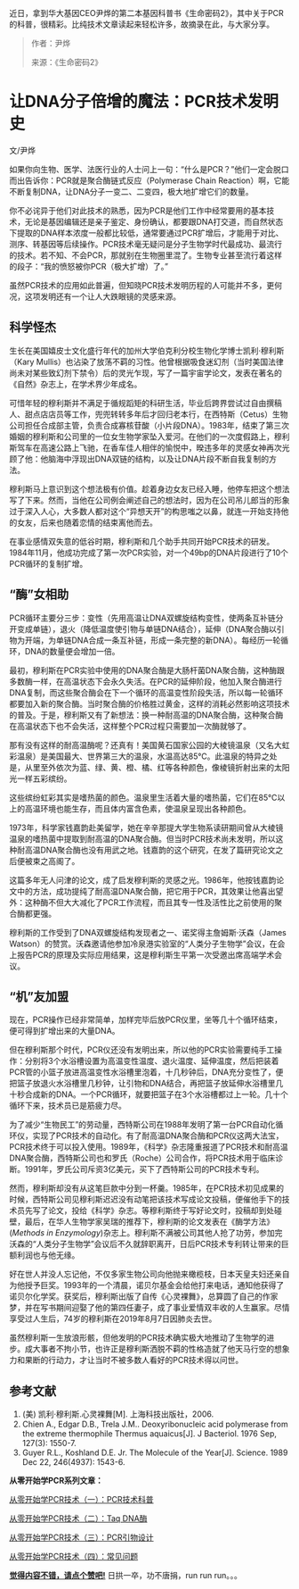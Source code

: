 近日，拿到华大基因CEO尹烨的第二本基因科普书《生命密码2》，其中关于PCR的科普，很精彩。比纯技术文章读起来轻松许多，故摘录在此，与大家分享。

> 作者：尹烨
>
> 来源：《生命密码2》

# 让DNA分子倍增的魔法：PCR技术发明史

文/尹烨

如果你向生物、医学、法医行业的人士问上一句：“什么是PCR？”他们一定会脱口而出告诉你：PCR就是聚合酶链式反应（Polymerase Chain Reaction）啊，它能不断复制DNA，让DNA分子一变二、二变四，极大地扩增它们的数量。

你不必诧异于他们对此技术的熟悉，因为PCR是他们工作中经常要用的基本技术，无论是基因编辑还是亲子鉴定、身份确认，都要跟DNA打交道，而自然状态下提取的DNA样本浓度一般都比较低，通常要通过PCR扩增后，才能用于对比、测序、转基因等后续操作。PCR技术毫无疑问是分子生物学时代最成功、最流行的技术。若不知、不会PCR，那就别在生物圈里混了。生物专业甚至流行着这样的段子：“我的愤怒被你PCR（极大扩增）了。”

虽然PCR技术的应用如此普遍，但知晓PCR技术发明历程的人可能并不多，更何况，这项发明还有一个让人大跌眼镜的灵感来源。

## 科学怪杰

生长在美国嬉皮士文化盛行年代的加州大学伯克利分校生物化学博士凯利·穆利斯（Kary Mullis）也沾染了放荡不羁的习性。他曾根据吸食迷幻剂（当时美国法律尚未对某些致幻剂下禁令）后的灵光乍现，写了一篇宇宙学论文，发表在著名的《自然》杂志上，在学术界少年成名。

可惜年轻的穆利斯并不满足于循规蹈矩的科研生活，毕业后跨界尝试过自由撰稿人、甜点店店员等工作，兜兜转转多年后才回归老本行，在西特斯（Cetus）生物公司担任合成部主管，负责合成寡核苷酸（小片段DNA）。1983年，结束了第三次婚姻的穆利斯和公司里的一位女生物学家坠入爱河。在他们的一次度假路上，穆利斯驾车在高速公路上飞驰，在香车佳人相伴的愉悦中，暌违多年的灵感女神再次光顾了他：他脑海中浮现出DNA双链的结构，以及让DNA片段不断自我复制的方法。

穆利斯马上意识到这个想法极有价值。趁着身边女友已经入睡，他停车把这个想法写了下来。然而，当他在公司例会阐述自己的想法时，因为在公司吊儿郎当的形象过于深入人心，大多数人都对这个“异想天开”的构思嗤之以鼻，就连一开始支持他的女友，后来也随着恋情的结束离他而去。

在事业感情双失意的低谷时期，穆利斯和几个助手共同开始PCR技术的研发。1984年11月，他成功完成了第一次PCR实验，对一个49bp的DNA片段进行了10个PCR循环的复制扩增。

## “酶”女相助

PCR循环主要分三步：变性（先用高温让DNA双螺旋结构变性，使两条互补链分开变成单链），退火（降低温度使引物与单链DNA结合），延伸（DNA聚合酶以引物为开端，为单链DNA合成一条互补链，形成一条完整的新DNA）。每经历一轮循环，DNA的数量便会增加一倍。

最初，穆利斯在PCR实验中使用的DNA聚合酶是大肠杆菌DNA聚合酶，这种酶跟多数酶一样，在高温状态下会永久失活。在PCR的延伸阶段，他加入聚合酶进行DNA复制，而这些聚合酶会在下一个循环的高温变性阶段失活，所以每一轮循环都要加入新的聚合酶。当时聚合酶的价格胜过黄金，这样的消耗必然影响这项技术的普及。于是，穆利斯又有了新想法：换一种耐高温的DNA聚合酶，这种聚合酶在高温状态下也不会失活，这样整个PCR过程只需要加一次酶就够了。

那有没有这样的耐高温酶呢？还真有！美国黄石国家公园的大棱镜温泉（又名大虹彩温泉）是美国最大、世界第三大的温泉，水温高达85℃。此温泉的特异之处是，从里至外依次为蓝、绿、黄、橙、橘、红等各种颜色，像棱镜折射出来的太阳光一样五彩缤纷。

这些缤纷虹彩其实是嗜热菌的颜色。温泉里生活着大量的嗜热菌，它们在85℃以上的高温环境也能生存，而且体内富含色素，使温泉呈现出各种颜色。

1973年，科学家钱嘉韵赴美留学，她在辛辛那提大学生物系读研期间曾从大棱镜温泉的嗜热菌中提取到耐高温的DNA聚合酶。但当时PCR技术尚未发明，所以这种耐高温DNA聚合酶也没有用武之地。钱嘉韵的这个研究，在发了篇研究论文之后便被束之高阁了。

这篇多年无人问津的论文，成了启发穆利斯的灵感之光。1986年，他按钱嘉韵论文中的方法，成功提纯了耐高温DNA聚合酶，把它用于PCR，其效果让他喜出望外：这种酶不但大大减化了PCR工作流程，而且其专一性及活性比之前使用的聚合酶都更强。

穆利斯的工作受到了DNA双螺旋结构发现者之一、诺奖得主詹姆斯·沃森（James Watson）的赞赏。沃森邀请他参加冷泉港实验室的“人类分子生物学”会议，在会上报告PCR的原理及实际应用结果，这是穆利斯生平第一次受邀出席高端学术会议。

## “机”友加盟

现在，PCR操作已经非常简单，加样完毕后放PCR仪里，坐等几十个循环结束，便可得到扩增出来的大量DNA。

但在穆利斯那个时代，PCR仪还没有发明出来，所以他的PCR实验需要纯手工操作：分别将3个水浴槽设置为高温变性温度、退火温度、延伸温度，然后把装着PCR管的小篮子放进高温变性水浴槽里泡着，十几秒钟后，DNA充分变性了，便把篮子放退火水浴槽里几秒钟，让引物和DNA结合，再把篮子放延伸水浴槽里几十秒合成新的DNA。一个PCR循环，就要把篮子在3个水浴槽都过上一轮。几十个循环下来，技术员已是筋疲力尽。

为了减少“生物民工”的劳动量，西特斯公司在1988年发明了第一台PCR自动化循环仪，实现了PCR技术的自动化。有了耐高温DNA聚合酶和PCR仪这两大法宝，PCR技术终于可以投入使用。1989年，《科学》杂志隆重报道了PCR技术和耐高温DNA聚合酶，西特斯公司也和罗氏（Roche）公司合作，将PCR技术用于临床诊断。1991年，罗氏公司斥资3亿美元，买下了西特斯公司的PCR技术专利。

然而，穆利斯却没有从这笔巨款中分到一杯羹。1985年，在PCR技术初见成果的时候，西特斯公司见穆利斯迟迟没有动笔把该技术写成论文投稿，便催他手下的技术员先写了论文，投给《科学》杂志。等穆利斯终于写好论文时，投稿却到处碰壁，最后，在华人生物学家吴瑞的推荐下，穆利斯的论文发表在《酶学方法》(*Methods in Enzymology*)杂志上。穆利斯不满被公司其他人抢了功劳，参加完沃森的“人类分子生物学”会议后不久就辞职离开，日后PCR技术专利转让带来的巨额利润也与他无缘。

好在世人并没人忘记他，不仅多家生物公司向他抛来橄榄枝，日本天皇夫妇还亲自为他授予巨奖。1993年的一个清晨，诺贝尔基金会给他打来电话，通知他获得了诺贝尔化学奖。获奖后，穆利斯出版了自传《心灵裸舞》，总算圆了自己的作家梦，并在写书期间迎娶了他的第四任妻子，成了事业爱情双丰收的人生赢家。尽情享受过人生后，74岁的穆利斯在2019年8月7日因肺炎去世。

虽然穆利斯一生放浪形骸，但他发明的PCR技术确实极大地推动了生物学的进步。成大事者不拘小节，也许正是穆利斯洒脱不羁的性格造就了他天马行空的想象力和果断的行动力，才让当时不被多数人看好的PCR技术得以问世。

## 参考文献

1. (美) 凯利·穆利斯.心灵裸舞[M]. 上海科技出版社，2006.
2. Chien A., Edgar D.B., Trela J.M.. Deoxyribonucleic acid polymerase from the extreme thermophile Thermus aquaicus[J]. J Bacteriol. 1976 Sep, 127(3): 1550-7.
3. Guyer R.L., Koshland D.E. Jr. The Molecule of the Year[J]. Science. 1989 Dec 22, 246(4937): 1543-6.

**从零开始学PCR系列文章：**

[从零开始学PCR技术（一）：PCR技术科普](https://zhuanlan.zhihu.com/p/319757338)

[从零开始学PCR技术（二）：Taq DNA酶](https://zhuanlan.zhihu.com/p/319408322)

[从零开始学PCR技术（三）：PCR引物设计](https://zhuanlan.zhihu.com/p/322323091)

[从零开始学PCR技术（四）：常见问题](https://zhuanlan.zhihu.com/p/324396902)

**[觉得内容不错，请点个赞吧!](https://www.zhihu.com/people/jianzuoyi)** 日拱一卒，功不唐捐，run run run。。。